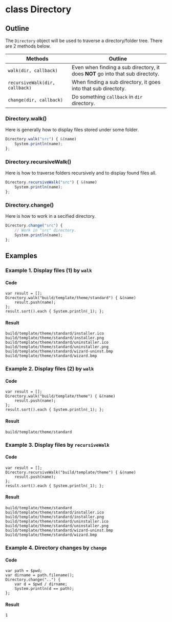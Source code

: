 # class Directory

## Outline

The `Directory` object will be used to traverse a directory/folder tree.
There are 2 methods below.

|            Methods             |                                    Outline                                     |
| ------------------------------ | ------------------------------------------------------------------------------ |
| `walk(dir, callback)`          | Even when finding a sub directory, it does **NOT** go into that sub directoty. |
| `recursiveWalk(dir, callback)` | When finding a sub directory, it goes into that sub directoty.                 |
| `change(dir, callback)`        | Do something `callback` in `dir` directory.                                    |

### Directory.walk()

Here is generally how to display files stored under some folder.

```javascript
Directory.walk("src") { &(name)
    System.println(name);
};
```

### Directory.recursiveWalk()

Here is how to traverse folders recursively and to display found files all.

```javascript
Directory.recursiveWalk("src") { &(name)
    System.println(name);
};
```

### Directory.change()

Here is how to work in a secified directory.

```javascript
Directory.change("src") {
    // Work in "src" directory.
    System.println(name);
};
```

## Examples

### Example 1. Display files (1) by `walk`

#### Code

```
var result = [];
Directory.walk("build/template/theme/standard") { &(name)
    result.push(name);
};
result.sort().each { System.println(_1); };
```

#### Result

```
build/template/theme/standard/installer.ico
build/template/theme/standard/installer.png
build/template/theme/standard/uninstaller.ico
build/template/theme/standard/uninstaller.png
build/template/theme/standard/wizard-uninst.bmp
build/template/theme/standard/wizard.bmp
```

### Example 2. Display files (2) by `walk`

#### Code

```
var result = [];
Directory.walk("build/template/theme") { &(name)
    result.push(name);
};
result.sort().each { System.println(_1); };
```

#### Result

```
build/template/theme/standard
```

### Example 3. Display files by `recursiveWalk`

#### Code

```
var result = [];
Directory.recursiveWalk("build/template/theme") { &(name)
    result.push(name);
};
result.sort().each { System.println(_1); };
```

#### Result

```
build/template/theme/standard
build/template/theme/standard/installer.ico
build/template/theme/standard/installer.png
build/template/theme/standard/uninstaller.ico
build/template/theme/standard/uninstaller.png
build/template/theme/standard/wizard-uninst.bmp
build/template/theme/standard/wizard.bmp
```

### Example 4. Directory changes by `change`

#### Code

```
var path = $pwd;
var dirname = path.filename();
Directory.change("..") {
    var d = $pwd / dirname;
    System.println(d == path);
};
```

#### Result

```
1
```

